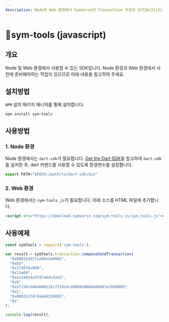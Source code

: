 ```yaml
---
description: Node와 Web 환경에서 SymVerse의 Transaction 작성과 SCT20/21/22 Method를 작성하는 기능을 제공합니다.
---
```


# sym-tools (javascript)

## 개요

Node 및 Web 환경에서 사용할 수 있는 SDK입니다. Node 환경과 Web 환경에서 사전에 준비해야하는 작업이 있으므로 아래 내용을 참고하여 주세요.

## 설치방법

`NPM` 설치 패키지 매니저를 통해 설치합니다.

```
npm install sym-tools
```

## 사용방법

### 1. Node 환경

Node 환경에서는 `dart-sdk`가 필요합니다. [Get the Dart SDK](https://dart.dev/get-dart)을 참고하여 `dart-sdk`를 설치한 후, dart 커맨드를 사용할 수 있도록 환경변수를 설정합니다.

```javascript
export PATH="$PATH:/path/to/dart-sdk/bin"
```

### 2. Web 환경

Web 환경에서는 `sym-tools.js`가 필요합니다. 아래 소스를 HTML 파일에 추가합니다.

```html
<script src="https://download.symverse.com/sym-tools-js/sym_tools.js"></script>
```

## 사용예제

```javascript
const symTools = require('sym-tools');

var result = symTools.transaction.composeSendTransaction(
  "0x00032dd1fa260e2a0002",
  "0xbd",
  "0x174876e800",
  "0x11e68",
  "0xaca4414a37d7a6dc43e5",
  "0x0",
  "0xd71501d48a000232c721024cdd0002880de0b6b3a7640000",
  "0x1",
  "0x0002537dc9a64d350002",
  "0x"
);

console.log(result);
```





